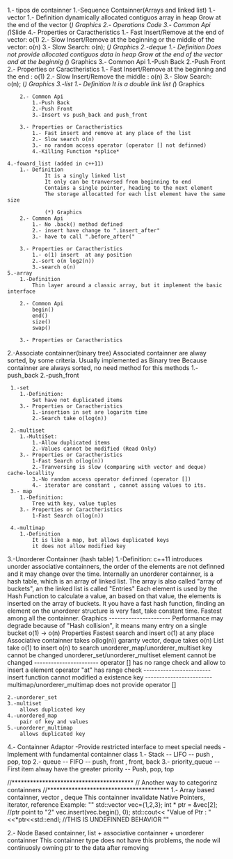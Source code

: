 1.- tipos de containner
  1.-Sequence Containner(Arrays and linked list)
    1.-vector
		1.- Definition 
			dynamically allocated contiguos array in heap
			Grow at the end of the vector
			(*) Graphics
		2.- Operations
			Code
		3.- Common Api
			(*)Slide
		4.- Properties or Caractheristics
			1.- Fast Insert/Remove at the end of vector: o(1)
			2.- Slow Insert/Remove at the beginning or the middle of the vector: o(n)
			3.- Slow Search: o(n);
			(*) Graphics
    2.-deque
		1.- Definition
			Does not provide allocated contiguos data in heap
			Grow at the end of the vector and at the beginnig
			(*) Graphics
		3.- Common Api
			1.-Push Back
			2.-Push Front
		2.- Properties or Caractheristics
			1.- Fast Insert/Remove at the beginning and the end : o(1)
			2.- Slow Insert/Remove the middle : o(n)
			3.- Slow Search: o(n);
			(*) Graphics
    3.-list
		1.- Definition
			It is a double link list 
			(*) Graphics

		2.- Common Api
			1.-Push Back
			2.-Push Front
			3.-Insert vs push_back and push_front

		3.- Properties or Caractheristics
			1.- Fast insert and remove at any place of the list
			2.- Slow search o(n)
			3.- no random access operator (operator [] not definned)
			4.-Killing Function *splice*

    4.-foward_list (added in c++11)
	    1.- Definition
				It is a singly linked list 
				It only can be tranversed from beginning to end
				Contains a single pointer, heading to the next element
				The storage allocatted for each list element have the same size

				(*) Graphics
		2.- Common Api
			1.- No .back() method defined
			2.- insert have change to ".insert_after"
			3.- have to call ".before_after("
			
		3.- Properties or Caractheristics
			1.- o(1) insert  at any position
			2.-sort o(n log2(n))
			3.-search o(n)
    5.-array
    	1.-Definition
    		Thin layer around a classic array, but it implement the basic interface
    	
    	2.- Common Api 
    		begin()
    		end()
    		size()
    		swap()
    	
    	3.- Properties or Caractheristics

  2.-Associate containner(binary tree)
  	 Associated containner are alway sorted, by some criteria.
  	 Usually implemented as Binary tree
  	 Because containner are always sorted, no need method for this methods
  	 	1.-push_back
  	 	2.-push_front

     1.-set
     	1.-Definition: 
     		Set have not duplicated items
     	3.- Properties or Caractheristics
     		1.-insertion in set are logaritm time
     		2.-Search take o(log(n))

     2.-multiset
     	1.-MultiSet: 
     		1.-Allow duplicated items
     		2.-Values cannot be modified (Read Only)
     	3.- Properties or Caractheristics
     		1-Fast Search o(log(n))
     		2.-Tranversing is slow (comparing with vector and deque) cache-locallity
     		3.-No random access operator definned (operator [])
     		4.- iterator are constant , cannot assing values to its.
     3.- map
     	1.-Definition:
     		Tree with key, value tuples
     	3.- Properties or Caractheristics
     		1-Fast Search o(log(n))

     4.-multimap
     	1.-Definition
     		It is like a map, but allows duplicated keys
     		it does not allow modified key

  3.-Unorderer Containner (hash table)
  	1.-Definition:
  		c++11 introduces unorder associative containners, the order of the elements are not definned and it may change over the time.
  		Internally an unorderer containner, is a hash table, which is an array of linked list.
  		The array is also called "array of buckets", an the linked list is called "Entries"
  		Each element is used by the Hash Function to calculate a value, an based on that value, the elements is inserted on the array of buckets. It you have a fast hash function, finding an element on the unorderer structure is very fast, take constant time. Fastest among all the containner.
  		Graphics
  		----------------------
  		Performance may degrade because of "Hash collision", it means many entry on a single bucket
  		o(1) -> o(n)
  		Properties 
  		Fastest search and insert o(1) at any place
  		Associative containner takes o(log(n)) garanty
  		vector, deque takes o(n)
  		List take o(1) to insert o(n) to search
  		unorderer_map/unorderer_multiset key cannot be changed
  		unorderer_set/unorderer_multiset element cannot be changed
  		-----------------------
  		operator [] has no range check and allow to insert a element 
  		operator "at" has range check
  		------------------------
  		insert function cannot modified a existence key
  		------------------------
  		multimap/unorderer_multimap does not provide operator []

    2.-unorderer_set
    3.-multiset
    	allows duplicated key
    4.-unordered_map
    	pair of key and values
    5.-unorderer_multimap
    	allows duplicated key

4.- Containner Adaptor
	-Provide restricted interface to meet special needs
	-Implement with fundamental containner class
	1.- Stack -- LIFO -- push , pop, top
	2.- queue -- FIFO -- push, front , front, back
	3.- priority_queue -- First item alway have the greater priority   -- Push, pop, top



//****************************************
//	Another way to categorinz containners
//****************************************
1.- Array based containner, vector , deque
	This containner invalidate Native Pointers, iterator, reference
	Example:
	""
	std::vector<int> vec={1,2,3};
	int * ptr = &vec[2]; //ptr point to "2"
	vec.insert(vec.begin(), 0);
	std::cout<< "Value of Ptr : "<<*ptr<<std::endl; //THIS IS UNDEFINNED BEHAVIOR
	""

2.- Node Based containner, list + associative containner + unorderer containner
	This containner type does not have this problems, the node wil continuosly 
	owning ptr to the data after removing